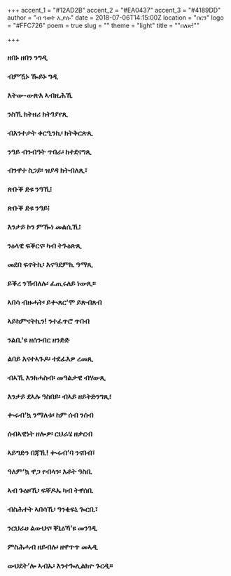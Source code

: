 +++
accent_1 = "#12AD2B"
accent_2 = "#EA0437"
accent_3 = "#4189DD"
author = "ብ ዓወት ኢያሱ"
date = 2018-07-06T14:15:00Z
location = "በርን"
logo = "#FFC726"
poem = true
slug = ""
theme = "light"
title = "\"በለጽ!\""

+++
### **ዘበኑ ዘበን ንግዲ** 

### **ብምዃኑ ዀይኑ ግዲ** 

### **እትው-ውጽእ ኣብዚሕኺ** 

### **ንስኺ ክትዘሪ ክትገያየጺ**

### **ብእንተታት ቀርዒንኪ፡ ክትቅርጽጺ** 

### **ንዓይ ብንብዓት ጥበራ፡ ከተደናግጺ**

###  **ብንዋተ ስጋይ፡ ዝያዳ ክትብለጺ፣** 

### **ጽቡቕ ድዩ ንዓኺ፧**

###  **ጽቡቕ ድዩ ንዓይ፧**

### **እንታይ ኮን ምዀነ መልሲኺ፧** 

### **ንዕላዊ ፍቕርና፡ ካብ ትጉዕጽጺ**

### **መደበ ፍኖትኪ፡ እናዓደምኪ ዓማጺ**

### **ይቕረ ንኽብለሉ፡ ፈጢሩለይ ነውጺ።** 

### **ኣበሳ ብዙሓት፡ ይቊጸር’ሞ ይጽብጸብ** 

### **ኣይከምናትኪን! ንተፈጥሮ ጥበብ** 

### **ንልቢ'ዩ ዘሰንብር ዘንድድ**

### **ልበይ እናተኣጉዶ፡ ተደፊእዎ ረመጺ**

### **ብኣኺ እንክሓስብ፡ መዓልታዊ ብሃውጺ**

###  **እንታይ ደኣሉ ዓስበይ፡ ብኣይ ዘይትድንግጺ፧** 

### **ቊሩብ’ኳ ንማለቱ፡ ከም ሰብ ንሰብ** 

### **ሰብኣዊነት ዘሎዎ፡ ርህራሄ ዘቃርብ** 

### **ኣይግድን በጃኺ! ቊሩብ’ባ ንናበብ፣** 

### **ዓለም’ኳ ዋጋ የብላን፡ እቶት ዓስቢ** 

### **ኣብ ጉዕዞኺ፡ ፍቐዶኡ ካብ ትዋሰቢ** 

### **ብስሕተት ኣበሳኺ፡ ዓንቂፍኒ ጐርቢ፣** 

### **ንርህራሀ ልውህና፡ ቐኒዕኻ’ዩ መንገዲ** 

### **ምስሕሓብ ዘይብሉ፡ ዘዋጥጥ መኣዲ** 

### **ውህደት’ሎ ኣብኡ፡ እንተጐሊልክዮ ጉርዲ።**